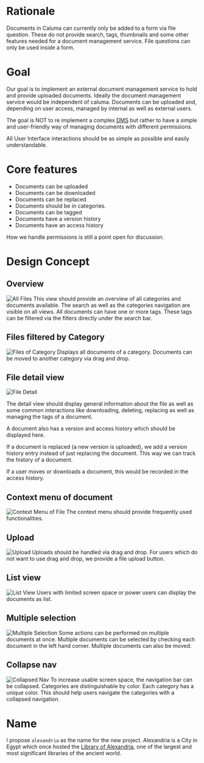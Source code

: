 # Rationale

Documents in Caluma can currently only be added to a form via file question. These do not provide search, tags, thumbnails and some other features needed for a document management service. File questions can only be used inside a form.

# Goal
Our goal is to implement an external document management service to hold and provide uploaded documents. Ideally the document management service would be independent of caluma.
Documents can be uploaded and, depending on user access, managed by internal as well as external users.

The goal is NOT to re implement a complex [DMS](https://en.wikipedia.org/wiki/Document_management_system) but rather to have a simple and user-friendly way of managing documents with different permissions.

All User Interface interactions should be as simple as possible and easily understandable.

# Core features

- Documents can be uploaded
- Documents can be downloaded
- Documents can be replaced
- Documents should be in categories.
- Documents can be tagged
- Documents have a version history
- Documents have an access history

How we handle permissions is still a point open for discussion.

# Design Concept

## Overview
![All Files](https://user-images.githubusercontent.com/15276514/86333957-e42e5700-bc4c-11ea-90ff-758793033788.png)
This view should provide an overview of all categories and documents available. The search as well as the categories navigation are visible on all views. All documents can have one or more tags. These tags can be filtered via the filters directly under the search bar.

## Files filtered by Category
![Files of Category](https://user-images.githubusercontent.com/15276514/86334326-5b63eb00-bc4d-11ea-95c2-5e447fcc8d01.png)
Displays all documents of a category. Documents can be moved to another category via drag and drop.

## File detail view
![File Detail](https://user-images.githubusercontent.com/15276514/86335399-bf3ae380-bc4e-11ea-8684-1992a4bc0af3.png)

The detail view should display general information about the file as well as some common interactions like downloading, deleting, replacing as well as managing the tags of a document.

A document also has a version and access history which should be displayed here.

If a document is replaced (a new version is uploaded), we add a version history entry instead of just replacing the document. This way we can track the history of a document.

If a user moves or downloads a document, this would be recorded in the access history.

## Context menu of document
![Context Menu of File](https://user-images.githubusercontent.com/15276514/86335738-2fe20000-bc4f-11ea-83e7-d04ea674903a.png)
The context menu should provide frequently used functionalities.

## Upload
![Upload](https://user-images.githubusercontent.com/15276514/86335820-4b4d0b00-bc4f-11ea-82f5-27228fbe2ef7.png)
Uploads should be handled via drag and drop. For users which do not want to use drag and drop, we provide a file upload button.

## List view
![List View](https://user-images.githubusercontent.com/15276514/86336001-864f3e80-bc4f-11ea-8d21-365307338269.png)
Users with limited screen space or power users can display the documents as list.

## Multiple selection
![Multiple Selection](https://user-images.githubusercontent.com/15276514/86336138-b991cd80-bc4f-11ea-9b9a-2d09c126795c.png)
Some actions can be performed on multiple documents at once. Multiple documents can be selected by checking each document in the left hand corner. Multiple documents can also be moved.

## Collapse nav
![Collapsed Nav](https://user-images.githubusercontent.com/15276514/86336292-f78ef180-bc4f-11ea-853b-a194850f866c.png)
To increase usable screen space, the navigation bar can be collapsed. Categories are distinguishable by color. Each category has a unique color. This should help users navigate the categories with a collapsed navigation.

# Name
I propose `alexandria` as the name for the new project. Alexandria is a City in Egypt which once hosted the [Library of Alexandria](https://en.wikipedia.org/wiki/Library_of_Alexandria), one of the largest and most significant libraries of the ancient world.

